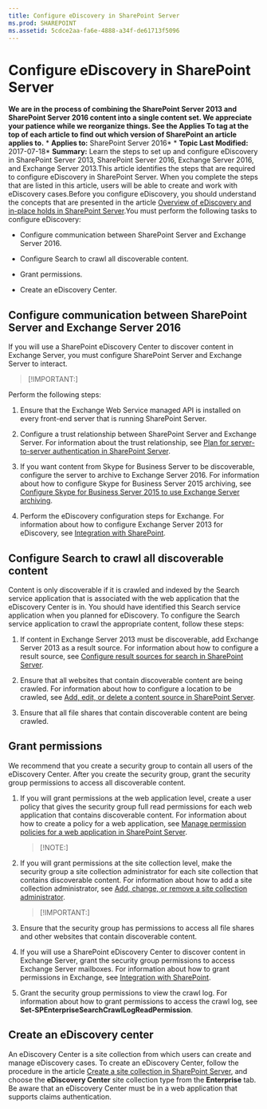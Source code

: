 ```yaml
---
title: Configure eDiscovery in SharePoint Server
ms.prod: SHAREPOINT
ms.assetid: 5cdce2aa-fa6e-4888-a34f-de61713f5096
---
```



# Configure eDiscovery in SharePoint Server
 **We are in the process of combining the SharePoint Server 2013 and SharePoint Server 2016 content into a single content set. We appreciate your patience while we reorganize things. See the Applies To tag at the top of each article to find out which version of SharePoint an article applies to.** * **Applies to:** SharePoint Server 2016*  * **Topic Last Modified:** 2017-07-18* **Summary:** Learn the steps to set up and configure eDiscovery in SharePoint Server 2013, SharePoint Server 2016, Exchange Server 2016, and Exchange Server 2013.This article identifies the steps that are required to configure eDiscovery in SharePoint Server. When you complete the steps that are listed in this article, users will be able to create and work with eDiscovery cases.Before you configure eDiscovery, you should understand the concepts that are presented in the article  [Overview of eDiscovery and in-place holds in SharePoint Server](html/overview-of-ediscovery-and-in-place-holds-in-sharepoint-server.md).You must perform the following tasks to configure eDiscovery:
- Configure communication between SharePoint Server and Exchange Server 2016.
    
  
- Configure Search to crawl all discoverable content.
    
  
- Grant permissions.
    
  
- Create an eDiscovery Center.
    
  

## Configure communication between SharePoint Server and Exchange Server 2016
<a name="configure_SP_Ex"> </a>

If you will use a SharePoint eDiscovery Center to discover content in Exchange Server, you must configure SharePoint Server and Exchange Server to interact.
> [!IMPORTANT:]

  
    
    

Perform the following steps:
1. Ensure that the Exchange Web Service managed API is installed on every front-end server that is running SharePoint Server. 
    
  
2. Configure a trust relationship between SharePoint Server and Exchange Server. For information about the trust relationship, see  [Plan for server-to-server authentication in SharePoint Server](html/plan-for-server-to-server-authentication-in-sharepoint-server.md).
    
  
3. If you want content from Skype for Business Server to be discoverable, configure the server to archive to Exchange Server 2016. For information about how to configure Skype for Business Server 2015 archiving, see  [Configure Skype for Business Server 2015 to use Exchange Server archiving](https://technet.microsoft.com/en-us/library/jj679896.aspx).
    
  
4. Perform the eDiscovery configuration steps for Exchange. For information about how to configure Exchange Server 2013 for eDiscovery, see  [Integration with SharePoint](https://technet.microsoft.com/en-us/library/dd298021%28v=exchg.160%29.aspx#SP).
    
  

## Configure Search to crawl all discoverable content
<a name="configure-search"> </a>

Content is only discoverable if it is crawled and indexed by the Search service application that is associated with the web application that the eDiscovery Center is in. You should have identified this Search service application when you planned for eDiscovery. To configure the Search service application to crawl the appropriate content, follow these steps:
1. If content in Exchange Server 2013 must be discoverable, add Exchange Server 2013 as a result source. For information about how to configure a result source, see  [Configure result sources for search in SharePoint Server](html/configure-result-sources-for-search-in-sharepoint-server.md).
    
  
2. Ensure that all websites that contain discoverable content are being crawled. For information about how to configure a location to be crawled, see  [Add, edit, or delete a content source in SharePoint Server](html/add-edit-or-delete-a-content-source-in-sharepoint-server.md).
    
  
3. Ensure that all file shares that contain discoverable content are being crawled.
    
  

## Grant permissions
<a name="permissions"> </a>

We recommend that you create a security group to contain all users of the eDiscovery Center. After you create the security group, grant the security group permissions to access all discoverable content.
1. If you will grant permissions at the web application level, create a user policy that gives the security group full read permissions for each web application that contains discoverable content. For information about how to create a policy for a web application, see  [Manage permission policies for a web application in SharePoint Server](html/manage-permission-policies-for-a-web-application-in-sharepoint-server.md).
    
    > [!NOTE:]
      
2. If you will grant permissions at the site collection level, make the security group a site collection administrator for each site collection that contains discoverable content. For information about how to add a site collection administrator, see  [Add, change, or remove a site collection administrator](https://support.office.com/en-US/article/Create-and-manage-SharePoint-groups-B1E3CD23-1A78-4264-9284-87FED7282048).
    
    > [!IMPORTANT:]
      
3. Ensure that the security group has permissions to access all file shares and other websites that contain discoverable content.
    
  
4. If you will use a SharePoint eDiscovery Center to discover content in Exchange Server, grant the security group permissions to access Exchange Server mailboxes. For information about how to grant permissions in Exchange, see  [Integration with SharePoint](https://technet.microsoft.com/en-us/library/dd298021%28v=exchg.160%29.aspx#SP).
    
  
5. Grant the security group permissions to view the crawl log. For information about how to grant permissions to access the crawl log, see **Set-SPEnterpriseSearchCrawlLogReadPermission**.
    
  

## Create an eDiscovery center
<a name="create-eDC"> </a>

An eDiscovery Center is a site collection from which users can create and manage eDiscovery cases. To create an eDiscovery Center, follow the procedure in the article  [Create a site collection in SharePoint Server](html/create-a-site-collection-in-sharepoint-server.md), and choose the **eDiscovery Center** site collection type from the **Enterprise** tab. Be aware that an eDiscovery Center must be in a web application that supports claims authentication.
